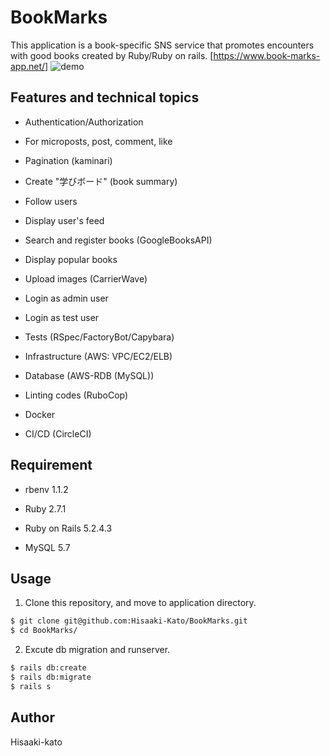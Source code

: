 # BookMarks
This application is a book-specific SNS service that promotes encounters with good books created by Ruby/Ruby on rails.
[https://www.book-marks-app.net/]
![demo](https://raw.github.com/wiki/Hisaaki-Kato/BookMarks/images/screenshot.png)

## Features and technical topics

* Authentication/Authorization

* For microposts, post, comment, like

* Pagination (kaminari)

* Create "学びボード" (book summary)

* Follow users

* Display user's feed

* Search and register books (GoogleBooksAPI)

* Display popular books

* Upload images (CarrierWave)

* Login as admin user

* Login as test user

* Tests (RSpec/FactoryBot/Capybara)

* Infrastructure (AWS: VPC/EC2/ELB)

* Database (AWS-RDB (MySQL))

* Linting codes (RuboCop)

* Docker

* CI/CD (CircleCI)

## Requirement

* rbenv 1.1.2

* Ruby 2.7.1

* Ruby on Rails 5.2.4.3

* MySQL 5.7

## Usage

1. Clone this repository, and move to application directory.
```bash
$ git clone git@github.com:Hisaaki-Kato/BookMarks.git
$ cd BookMarks/
```

2. Excute db migration and runserver.
```bash
$ rails db:create
$ rails db:migrate
$ rails s
```
## Author
Hisaaki-kato
